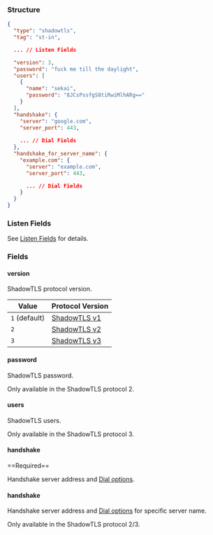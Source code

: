 ### Structure

```json
{
  "type": "shadowtls",
  "tag": "st-in",

  ... // Listen Fields

  "version": 3,
  "password": "fuck me till the daylight",
  "users": [
    {
      "name": "sekai",
      "password": "8JCsPssfgS8tiRwiMlhARg=="
    }
  ],
  "handshake": {
    "server": "google.com",
    "server_port": 443,
    
    ... // Dial Fields
  },
  "handshake_for_server_name": {
    "example.com": {
      "server": "example.com",
      "server_port": 443,

      ... // Dial Fields
    }
  }
}
```

### Listen Fields

See [Listen Fields](/configuration/shared/listen) for details.

### Fields

#### version

ShadowTLS protocol version.

| Value         | Protocol Version                                                                        |
|---------------|-----------------------------------------------------------------------------------------|
| `1` (default) | [ShadowTLS v1](https://github.com/ihciah/shadow-tls/blob/master/docs/protocol-en.md#v1) |
| `2`           | [ShadowTLS v2](https://github.com/ihciah/shadow-tls/blob/master/docs/protocol-en.md#v2) |
| `3`           | [ShadowTLS v3](https://github.com/ihciah/shadow-tls/blob/master/docs/protocol-v3-en.md) |

#### password

ShadowTLS password.

Only available in the ShadowTLS protocol 2.


#### users

ShadowTLS users.

Only available in the ShadowTLS protocol 3.

#### handshake

==Required==

Handshake server address and [Dial options](/configuration/shared/dial).

#### handshake

Handshake server address and [Dial options](/configuration/shared/dial) for specific server name.

Only available in the ShadowTLS protocol 2/3.
